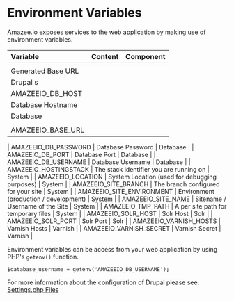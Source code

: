 # Environment Variables

Amazee.io exposes services to the web application by making use of environment variables.

| Variable | Content | Component |
| :--- | :--- | :--- |
|  |
| Generated Base URL |
| Drupal    s |
| AMAZEEIO\_DB\_HOST |
| Database Hostname |
| Database |
|  |  |  |
| AMAZEEIO_BASE_URL |  |  |

| AMAZEEIO\_DB\_PASSWORD | Database Password | Database |
| AMAZEEIO\_DB\_PORT | Database Port | Database |
| AMAZEEIO\_DB\_USERNAME | Database Username | Database |
| AMAZEEIO\_HOSTINGSTACK | The stack identifier you are running on | System |
| AMAZEEIO\_LOCATION | System Location \(used for debugging purposes\) | System |
| AMAZEEIO\_SITE\_BRANCH | The branch configured for your site | System |
| AMAZEEIO\_SITE\_ENVIRONMENT | Environment \(production \/ development\) | System |
| AMAZEEIO\_SITE\_NAME | Sitename \/ Username of the Site | System |
| AMAZEEIO\_TMP\_PATH | A per site path for temporary files | System |
| AMAZEEIO\_SOLR\_HOST | Solr Host | Solr |
| AMAZEEIO\_SOLR\_PORT | Solr Port | Solr |
| AMAZEEIO\_VARNISH\_HOSTS | Varnish Hosts | Varnish |
| AMAZEEIO\_VARNISH\_SECRET | Varnish Secret | Varnish |

Environment variables can be access from your web application by using PHP's `getenv()` function.

```
$database_username = getenv('AMAZEEIO_DB_USERNAME');
```

For more information about the configuration of Drupal please see: [Settings.php Files](./settingsphpfiles.html)

